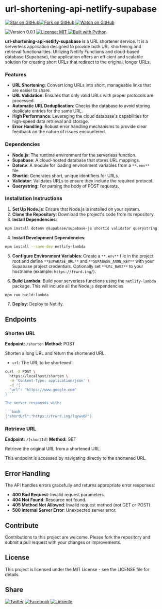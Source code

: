 # url-shortening-api-netlify-supabase

[![Star on GitHub](https://img.shields.io/github/stars/samestrin/url-shortening-api-netlify-supabase?style=social)](https://github.com/samestrin/url-shortening-api-netlify-supabase/stargazers)[![Fork on GitHub](https://img.shields.io/github/forks/samestrin/url-shortening-api-netlify-supabase?style=social) ](https://github.com/samestrin/url-shortening-api-netlify-supabase/network/members)[![Watch on GitHub](https://img.shields.io/github/watchers/samestrin/url-shortening-api-netlify-supabase?style=social)](https://github.com/samestrin/url-shortening-api-netlify-supabase/watchers)

![Version 0.0.1](https://img.shields.io/badge/Version-0.0.1-blue) [![License: MIT](https://img.shields.io/badge/License-MIT-yellow.svg) ](https://opensource.org/licenses/MIT)[![Built with Python](https://img.shields.io/badge/Built%20with-Python-green)](https://www.python.org/)

**url-shortening-api-netlify-supabase** is a URL shortener service. It is a serverless application designed to provide both URL shortening and retrieval functionalities. Utilizing Netlify Functions and cloud-based database (Supabase), the application offers an efficient and scalable solution for creating short URLs that redirect to the original, longer URLs.

### **Features**

- **URL Shortening**: Convert long URLs into short, manageable links that are easier to share.
- **URL Validation**: Ensures that only valid URLs with proper protocols are processed.
- **Automatic URL Deduplication**: Checks the database to avoid storing duplicate entries for the same URL.
- **High Performance**: Leveraging the cloud database's capabilities for high-speed data retrieval and storage.
- **Error Handling**: Robust error handling mechanisms to provide clear feedback on the nature of issues encountered.

### **Dependencies**

- **Node.js**: The runtime environment for the serverless function.
- **Supabase**: A cloud-hosted database that stores URL mappings.
- **Dotenv**: A module for loading environment variables from a `**.env**` file.
- **Shortid**: Generates short, unique identifiers for URLs.
- **Validator**: Validates URLs to ensure they include the required protocol.
- **Querystring**: For parsing the body of POST requests.

### **Installation Instructions**

1.  **Set Up Node.js**: Ensure that Node.js is installed on your system.
2.  **Clone the Repository**: Download the project's code from its repository.
3.  **Install Dependencies**:

```bash
npm install dotenv @supabase/supabase-js shortid validator querystring
```

4. **Install Development Dependencies**:

```bash
npm install --save-dev netlify-lambda
```

5.  **Configure Environment Variables**: Create a `**.env**` file in the project root and define `**SUPABASE_URL**` and `**SUPABASE_ANON_KEY**` with your Supabase project credentials. Optionally set `**URL_BASE**` to your hostname (example: `https://frwrd.ing/`).

6.  **Build Lambda**: Build your serverless functions using the `netlify-lambda` package. This will include all the Node.js dependencies.

```bash
npm run build:lambda
```

7.  **Deploy**: Deploy to Netlify.

## Endpoints

### Shorten URL

**Endpoint:** `/shorten` **Method:** POST

Shorten a long URL and return the shortened URL.

- `url`: The URL to be shortened.

````bash
curl -X POST \
  https://localhost/shorten \
  -H 'Content-Type: application/json' \
  -d '{
  "url": "https://www.google.com"
}```

The server responsds with:

```bash
{"shortUrl":"https://frwrd.ing/lqywv6P"}
````

### Retrieve URL

**Endpoint:** `/[shortId]` **Method:** GET

Retrieve the original URL from a shortened URL.

This endpoint is accessed by navigating directly to the shortened URL.

## Error Handling

The API handles errors gracefully and returns appropriate error responses:

- **400 Bad Request**: Invalid request parameters.
- **404 Not Found**: Resource not found.
- **405 Method Not Allowed**: Invalid request method (not GET or POST).
- **500 Internal Server Error**: Unexpected server error.

## Contribute

Contributions to this project are welcome. Please fork the repository and submit a pull request with your changes or improvements.

## License

This project is licensed under the MIT License - see the LICENSE file for details.

## Share

[![Twitter](https://img.shields.io/badge/X-Tweet-blue)](https://twitter.com/intent/tweet?text=Check%20out%20this%20awesome%20project!&url=https://github.com/samestrin/url-shortening-api-netlify-supabase) [![Facebook](https://img.shields.io/badge/Facebook-Share-blue)](https://www.facebook.com/sharer/sharer.php?u=https://github.com/samestrin/url-shortening-api-netlify-supabase) [![LinkedIn](https://img.shields.io/badge/LinkedIn-Share-blue)](https://www.linkedin.com/sharing/share-offsite/?url=https://github.com/samestrin/url-shortening-api-netlify-supabase)
